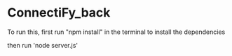 # ConnectiFy_back

To run this, first run "npm install" in the terminal to install the dependencies

then run 'node server.js'
